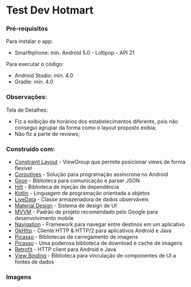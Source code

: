 # Test Dev Hotmart 
 
### Pré-requisitos

Para instalar o app: 
- Smarthphone: mín. Android 5.0 - Lollipop - API 21


Para executar o código: 
- Android Studio: mín. 4.0
- Gradle: mín. 4.0
 
 
### Observações: 

Tela de Detalhes:
- Fiz a exibição de horários dos estabelecimentos diferente, pois não consegui agrupar da forma como o layout proposto exibia;
- Não fiz a parte de reviews;


### Construído com:

* [Constraint Layout](https://developer.android.com/training/constraint-layout) - ViewGroup que permite posicionar views de forma flexível
* [Coroutines](https://developer.android.com/kotlin/coroutines) - Solução para programação assíncrona no Android
* [Gson](https://github.com/google/gson) - Biblioteca para comunicação e parser JSON
* [Hilt](https://developer.android.com/training/dependency-injection/hilt-android) - Biblioteca de injeção de dependência
* [Kotlin](https://kotlinlang.org/) - Linguagem de programação orientada a objetos
* [LiveData](https://developer.android.com/topic/libraries/architecture/livedata) - Classe armazenadora de dados observáveis
* [Material Design](https://material.io/) - Sistema de design de UI
* [MVVM](https://developer.android.com/jetpack/guide) - Padrão de projeto recomendado pelo Google para desenvolvimento mobile
* [Navigation](https://developer.android.com/guide/navigation/navigation-getting-started) - Framework para navegar entre destinos em um aplicativo
* [OkHttp](https://github.com/square/okhttp) - Cliente HTTP & HTTP/2 para aplicativos Android e Java
* [Picasso](https://square.github.io/picasso/) - Bibliotecas de carregamento de imagens
* [Picasso](https://square.github.io/picasso/) - Uma poderosa biblioteca de download e cache de imagens
* [Retrofit](https://square.github.io/retrofit/) - HTTP client para Android e Java
* [View Binding](https://developer.android.com/topic/libraries/view-binding) - Biblioteca para vinculação de componentes de UI a fontes de dados


 ### Imagens
